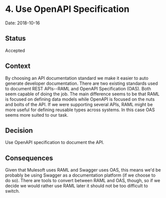# 4. Use OpenAPI Specification

Date: 2018-10-16

## Status

Accepted

## Context

By choosing an API documentation standard we make it easier to auto generate developer documentation. There are two existing standards used to document REST APIs--RAML and OpenAPI Specification (OAS). Both seem capable of doing the job. The main difference seems to be that RAML is focused on defining data models while OpenAPI is focused on the nuts and bolts of the API. If we were supporting several APIs, RAML might be more useful for defining reusable types across systems. In this case OAS seems more suited to our task.

## Decision

Use OpenAPI specification to document the API.

## Consequences

Given that Mulesoft uses RAML and Swagger uses OAS, this means we'd be probably be using Swagger as a documentation platform (if we choose to do so). There are tools to convert between RAML and OAS, though, so if we decide we would rather use RAML later it should not be too difficult to switch.
